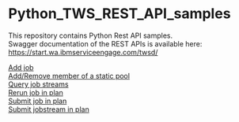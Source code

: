 # Python_TWS_REST_API_samples
This repository contains Python Rest API samples.  
Swagger documentation of the REST APIs is available here: https://start.wa.ibmserviceengage.com/twsd/

[Add job](https://github.com/WAdev0/TWS_REST_API_Python_samples/blob/master/python/add_job.py)  
[Add/Remove member of a static pool](https://github.com/WAdev0/TWS_REST_API_Python_samples/blob/master/python/pool.py)  
[Query job streams](https://github.com/WAdev0/TWS_REST_API_Python_samples/blob/master/python/queryJS.py)  
[Rerun job in plan](https://github.com/WAdev0/TWS_REST_API_Python_samples/blob/master/python/re_run.py)  
[Submit job in plan](https://github.com/WAdev0/TWS_REST_API_Python_samples/blob/master/python/submit_job.py)  
[Submit jobstream in plan](https://github.com/WAdev0/TWS_REST_API_Python_samples/blob/master/python/submit_jobstream.py)  

